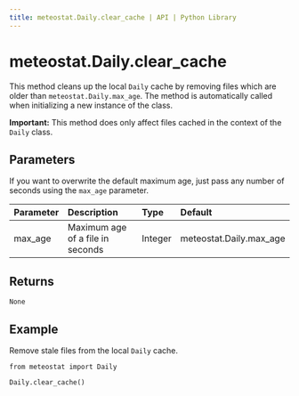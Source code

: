 ```yaml
---
title: meteostat.Daily.clear_cache | API | Python Library
---
```


# meteostat.Daily.clear_cache

This method cleans up the local `Daily` cache by removing files which are older than `meteostat.Daily.max_age`. The method is automatically called when initializing a new instance of the class.

**Important:** This method does only affect files cached in the context of the `Daily` class.

## Parameters

If you want to overwrite the default maximum age, just pass any number of seconds using the `max_age` parameter.

| **Parameter** | **Description**                  | **Type** | **Default**             |
|:--------------|:---------------------------------|:---------|:------------------------|
| max_age       | Maximum age of a file in seconds | Integer  | meteostat.Daily.max_age |

## Returns

`None`

## Example

Remove stale files from the local `Daily` cache.

```python{3}
from meteostat import Daily

Daily.clear_cache()
```
